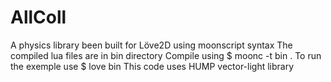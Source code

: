# AllColl

A physics library been built for Löve2D using moonscript syntax
The compiled lua files are in bin directory
Compile using $ moonc -t bin .
To run the exemple use $ love bin
This code uses HUMP vector-light library
